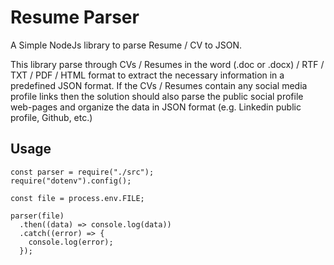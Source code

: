 # Resume Parser

A Simple NodeJs library to parse Resume / CV to JSON.

This library parse through CVs / Resumes in the word (.doc or .docx) / RTF / TXT / PDF / HTML format to extract the necessary information in a predefined JSON format. If the CVs / Resumes contain any social media profile links then the solution should also parse the public social profile web-pages and organize the data in JSON format (e.g. Linkedin public profile, Github, etc.)


## Usage

```
const parser = require("./src");
require("dotenv").config();

const file = process.env.FILE;

parser(file)
  .then((data) => console.log(data))
  .catch((error) => {
    console.log(error);
  });
```

